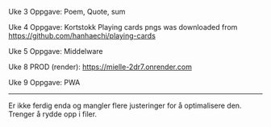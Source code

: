Uke 3
Oppgave: Poem, Quote, sum

Uke 4
Oppgave: Kortstokk
Playing cards pngs was downloaded from https://github.com/hanhaechi/playing-cards

Uke 5
Oppgave: Middelware

Uke 8
PROD (render): https://mielle-2dr7.onrender.com 

Uke 9
Oppgave: 
PWA

---------------------------------------------------------------------------------------
Er ikke ferdig enda og mangler flere justeringer for å optimalisere den. Trenger å rydde opp i filer.
